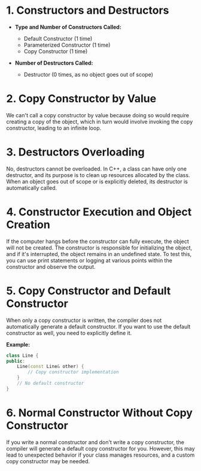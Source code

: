 # 1. Constructors and Destructors

- **Type and Number of Constructors Called:**

  - Default Constructor (1 time)
  - Parameterized Constructor (1 time)
  - Copy Constructor (1 time)

- **Number of Destructors Called:**
  - Destructor (0 times, as no object goes out of scope)

# 2. Copy Constructor by Value

We can't call a copy constructor by value because doing so would require creating a copy of the object, which in turn would involve invoking the copy constructor, leading to an infinite loop.

# 3. Destructors Overloading

No, destructors cannot be overloaded. In C++, a class can have only one destructor, and its purpose is to clean up resources allocated by the class. When an object goes out of scope or is explicitly deleted, its destructor is automatically called.

# 4. Constructor Execution and Object Creation

If the computer hangs before the constructor can fully execute, the object will not be created. The constructor is responsible for initializing the object, and if it's interrupted, the object remains in an undefined state. To test this, you can use print statements or logging at various points within the constructor and observe the output.

# 5. Copy Constructor and Default Constructor

When only a copy constructor is written, the compiler does not automatically generate a default constructor. If you want to use the default constructor as well, you need to explicitly define it.

**Example:**

```cpp
class Line {
public:
    Line(const Line& other) {
        // Copy constructor implementation
    }
    // No default constructor
}
```

# 6. Normal Constructor Without Copy Constructor

If you write a normal constructor and don't write a copy constructor, the compiler will generate a default copy constructor for you. However, this may lead to unexpected behavior if your class manages resources, and a custom copy constructor may be needed.
